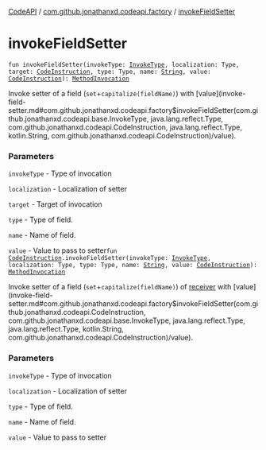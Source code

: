 [CodeAPI](../index.md) / [com.github.jonathanxd.codeapi.factory](index.md) / [invokeFieldSetter](.)

# invokeFieldSetter

`fun invokeFieldSetter(invokeType: `[`InvokeType`](../com.github.jonathanxd.codeapi.base/-invoke-type/index.md)`, localization: Type, target: `[`CodeInstruction`](../com.github.jonathanxd.codeapi/-code-instruction.md)`, type: Type, name: `[`String`](https://kotlinlang.org/api/latest/jvm/stdlib/kotlin/-string/index.html)`, value: `[`CodeInstruction`](../com.github.jonathanxd.codeapi/-code-instruction.md)`): `[`MethodInvocation`](../com.github.jonathanxd.codeapi.base/-method-invocation/index.md)

Invoke setter of a field (`set`+`capitalize(fieldName)`) with [value](invoke-field-setter.md#com.github.jonathanxd.codeapi.factory$invokeFieldSetter(com.github.jonathanxd.codeapi.base.InvokeType, java.lang.reflect.Type, com.github.jonathanxd.codeapi.CodeInstruction, java.lang.reflect.Type, kotlin.String, com.github.jonathanxd.codeapi.CodeInstruction)/value).

### Parameters

`invokeType` - Type of invocation

`localization` - Localization of setter

`target` - Target of invocation

`type` - Type of field.

`name` - Name of field.

`value` - Value to pass to setter`fun `[`CodeInstruction`](../com.github.jonathanxd.codeapi/-code-instruction.md)`.invokeFieldSetter(invokeType: `[`InvokeType`](../com.github.jonathanxd.codeapi.base/-invoke-type/index.md)`, localization: Type, type: Type, name: `[`String`](https://kotlinlang.org/api/latest/jvm/stdlib/kotlin/-string/index.html)`, value: `[`CodeInstruction`](../com.github.jonathanxd.codeapi/-code-instruction.md)`): `[`MethodInvocation`](../com.github.jonathanxd.codeapi.base/-method-invocation/index.md)

Invoke setter of a field (`set`+`capitalize(fieldName)`) of [receiver](../com.github.jonathanxd.codeapi/-code-instruction.md) with [value](invoke-field-setter.md#com.github.jonathanxd.codeapi.factory$invokeFieldSetter(com.github.jonathanxd.codeapi.CodeInstruction, com.github.jonathanxd.codeapi.base.InvokeType, java.lang.reflect.Type, java.lang.reflect.Type, kotlin.String, com.github.jonathanxd.codeapi.CodeInstruction)/value).

### Parameters

`invokeType` - Type of invocation

`localization` - Localization of setter

`type` - Type of field.

`name` - Name of field.

`value` - Value to pass to setter